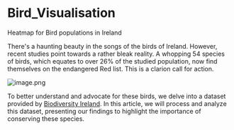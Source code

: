 # Bird_Visualisation
Heatmap for Bird populations in Ireland

There's a haunting beauty in the songs of the birds of Ireland. However, recent studies point towards a rather bleak reality. A whopping 54 species of birds, which equates to over 26% of the studied population, now find themselves on the endangered Red list. This is a clarion call for action.

![image.png](attachment:07351f10-cf03-4a83-b60b-ec7ff5f7c9e1.png)

To better understand and advocate for these birds, we delve into a dataset provided by [Biodiversity Ireland](https://maps.biodiversityireland.ie/Dataset/155). In this article, we will process and analyze this dataset, presenting our findings to highlight the importance of conserving these species.
